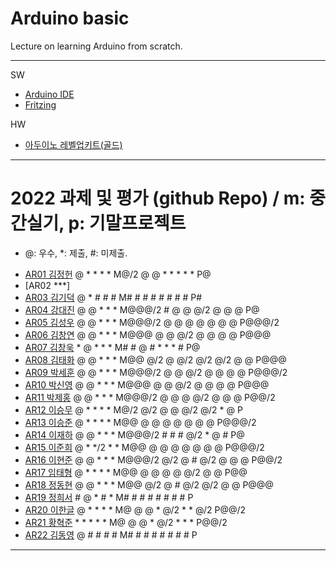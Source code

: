 # Arduino basic
Lecture on learning Arduino from scratch.


---

SW

- [Arduino IDE](https://www.arduino.cc/)
- [Fritzing](http://fritzing.org/download/)

HW

- [아두이노 레벨업키트(골드)](https://www.devicemart.co.kr/goods/view?no=12170416)

---

# 2022 과제 및 평가 (github Repo) / m: 중간실기, p: 기말프로젝트
* @: 우수, *: 제출, #: 미제출.  
- [AR01 김정헌](https://github.com/jhkedwardkim/AR01) @ * * * * M@/2 @ @ * * * * * P@
- [AR02 ***]
- [AR03 김기덕](https://github.com/DDUCKI/AR03) @ * # # # M# # # # # # # # P#
- [AR04 강대진](https://github.com/ijdaejin/AR04) @ @ * * * M@@@/2 # @ @ @/2 @ @ @ P@
- [AR05 김성우](https://github.com/Gukdoli/AR05) @ @ * * * M@@@/2 @ @ @ @ @ @ @ P@@@/2
- [AR06 김창연](https://github.com/ckddus/AR06) @ @ * * * M@@@ @ @ @/2 @ @ @ @ P@@@
- [AR07 김창욱](https://github.com/HM0007/AR07) * @ * * * M# # @ # * * * # P@
- [AR08 김태화](https://github.com/TAaHwa/AR08-) @ @ * * * M@@ @/2 @ @/2 @/2 @/2 @ @ P@@@
- [AR09 박세훈](https://github.com/uoooyas/AR09) @ @ * * * M@@@/2 @ @ @/2 @ @ @ @ P@@@/2
- [AR10 박신영](https://github.com/zachpaul7/AR10) @ @ * * * M@@@ @ @ @/2 @ @ @ @ P@@@
- [AR11 박제홍](http://github.com/qkrwpghd27/AR11) @ @ * * * M@@@/2 @ @ @ @/2 @ @ @ P@@/2
- [AR12 이승무](https://github.com/LSeungMOO/AR12) @ * * * * M@/2 @/2 @ @ @/2 @/2 * @ P
- [AR13 이승준](https://github.com/q1w2e3r4god/AR13) @ * * * * M@@ @ @ @ @ @ @ @ P@@@/2
- [AR14 이재하](https://github.com/wogk0012/AR14) @ @ * * * M@@@/2 # # # @/2 * @ # P@
- [AR15 이준희](https://github.com/LJunHee/AR15) @ * */2 * * M@@ @ @ @ @ @ @ @ P@@@/2
- [AR16 이현준](https://github.com/junlee00/AR16) @ @ * * * M@@@/2 @/2 @ # @/2 @ @ @ P@@/2
- [AR17 임태형](https://github.com/vmvvmvvmv/AR17) @ * * * * M@@ @ @ @ @ @/2 @ @ P@@
- [AR18 정동현](https://github.com/hm18donghyun/AR18) @ @ * * * M@@ @/2 @ # @/2 @/2 @ @ P@@@
- [AR19 정희서](https://github.com/HiSeoJeong/AR19) # @ * # * M# # # # # # # # P
- [AR20 이한글](https://github.com/hangle9449/ar-20) @ * * * * M@ @ @ * @/2 * * @/2 P@@/2
- [AR21 황혁준](https://github.com/FL08/ar21) * * * * * M@ @ @ * @/2 * * * P@@/2
- [AR22 김동영](https://github.com/badaral/AR22) @ # # # # M# # # # # # # # P

---




